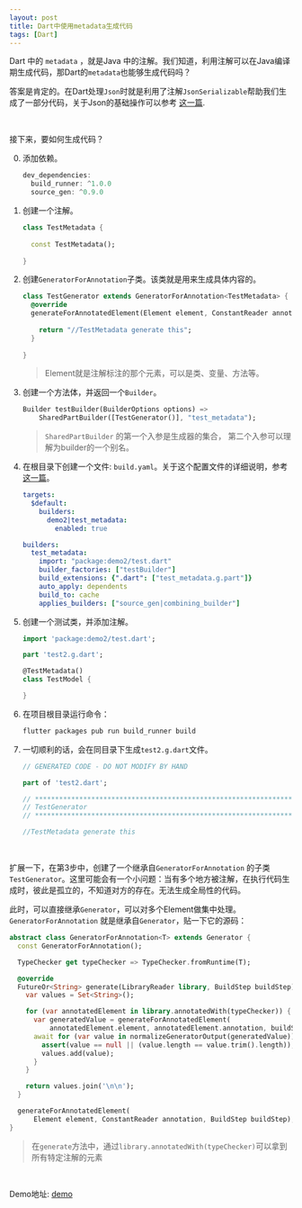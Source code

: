 ```yaml
---
layout: post
title: Dart中使用metadata生成代码
tags: [Dart]
---
```


Dart 中的 `metadata` ，就是Java 中的注解。我们知道，利用注解可以在Java编译期生成代码，那Dart的`metadata`也能够生成代码吗？

答案是肯定的。在Dart处理`Json`时就是利用了注解`JsonSerializable`帮助我们生成了一部分代码，关于Json的基础操作可以参考 [这一篇](https://ejin66.github.io/2019/01/22/dart-study-note.html).

<br/>



接下来，要如何生成代码？

0. 添加依赖。

   ```dart
   dev_dependencies:
     build_runner: ^1.0.0
     source_gen: ^0.9.0
   ```

1. 创建一个注解。

   ```dart
   class TestMetadata {
     
     const TestMetadata();
     
   }
   ```

2. 创建`GeneratorForAnnotation`子类。该类就是用来生成具体内容的。

   ```dart
   class TestGenerator extends GeneratorForAnnotation<TestMetadata> {
     @override
     generateForAnnotatedElement(Element element, ConstantReader annotation, BuildStep buildStep) {
      
       return "//TestMetadata generate this";
     }
     
   }
   ```

   > Element就是注解标注的那个元素，可以是类、变量、方法等。

3. 创建一个方法体，并返回一个`Builder`。

   ```dart
   Builder testBuilder(BuilderOptions options) => 
       SharedPartBuilder([TestGenerator()], "test_metadata");
   ```

   > `SharedPartBuilder` 的第一个入参是生成器的集合， 第二个入参可以理解为builder的一个别名。

4. 在根目录下创建一个文件: `build.yaml`。关于这个配置文件的详细说明，参考[这一篇](https://github.com/dart-lang/build/blob/master/build_config/README.md)。

   ```yaml
   targets:
     $default:
       builders:
         demo2|test_metadata:
           enabled: true
   
   builders:
     test_metadata:
       import: "package:demo2/test.dart"
       builder_factories: ["testBuilder"]
       build_extensions: {".dart": ["test_metadata.g.part"]}
       auto_apply: dependents
       build_to: cache
       applies_builders: ["source_gen|combining_builder"]
   ```

5. 创建一个测试类，并添加注解。

   ```dart
   import 'package:demo2/test.dart';
   
   part 'test2.g.dart';
   
   @TestMetadata()
   class TestModel {
   
   }
   ```

6. 在项目根目录运行命令：

   ```bash
   flutter packages pub run build_runner build
   ```

7. 一切顺利的话，会在同目录下生成`test2.g.dart`文件。

   ```dart
   // GENERATED CODE - DO NOT MODIFY BY HAND
   
   part of 'test2.dart';
   
   // **************************************************************************
   // TestGenerator
   // **************************************************************************
   
   //TestMetadata generate this
   ```

<br/>



扩展一下，在第3步中，创建了一个继承自`GeneratorForAnnotation` 的子类 `TestGenerator`。这里可能会有一个小问题：当有多个地方被注解，在执行代码生成时，彼此是孤立的，不知道对方的存在。无法生成全局性的代码。

此时，可以直接继承`Generator`，可以对多个Element做集中处理。`GeneratorForAnnotation` 就是继承自`Generator`，贴一下它的源码：

```dart
abstract class GeneratorForAnnotation<T> extends Generator {
  const GeneratorForAnnotation();

  TypeChecker get typeChecker => TypeChecker.fromRuntime(T);

  @override
  FutureOr<String> generate(LibraryReader library, BuildStep buildStep) async {
    var values = Set<String>();

    for (var annotatedElement in library.annotatedWith(typeChecker)) {
      var generatedValue = generateForAnnotatedElement(
          annotatedElement.element, annotatedElement.annotation, buildStep);
      await for (var value in normalizeGeneratorOutput(generatedValue)) {
        assert(value == null || (value.length == value.trim().length));
        values.add(value);
      }
    }

    return values.join('\n\n');
  }

  generateForAnnotatedElement(
      Element element, ConstantReader annotation, BuildStep buildStep);
}
```

> 在`generate`方法中，通过`library.annotatedWith(typeChecker)`可以拿到所有特定注解的元素

<br/>



Demo地址: [demo](https://github.com/ejin66/CodeGenerationDemo)